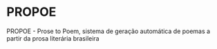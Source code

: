 # PROPOE
PROPOE - Prose to Poem, sistema de geração automática de poemas a partir da prosa literária brasileira
